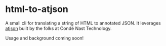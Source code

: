 # html-to-atjson

A small cli for translating a string of HTML to annotated JSON. It leverages [atjson](https://github.com/CondeNast/atjson) built by the folks at Condé Nast Technology.

Usage and background coming soon!
